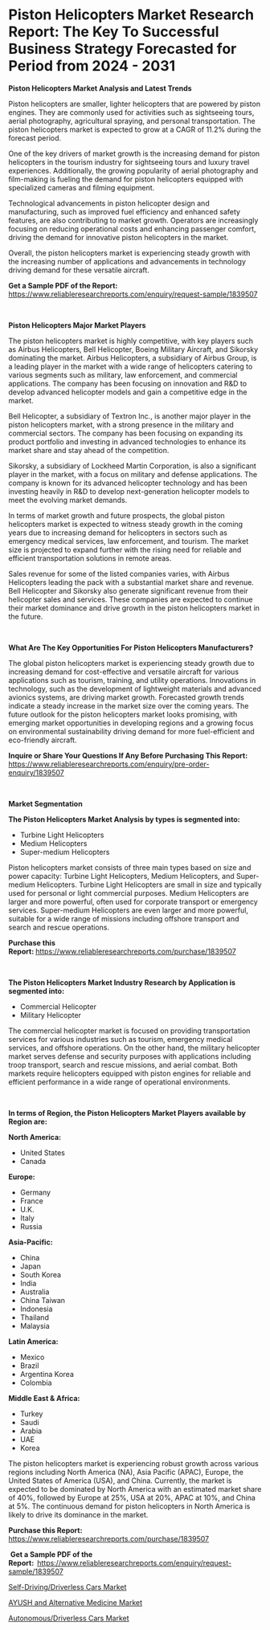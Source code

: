 <p><h1>Piston Helicopters Market Research Report: The Key To Successful Business Strategy Forecasted for Period from 2024 - 2031</h1></p><p><strong>Piston Helicopters Market Analysis and Latest Trends</strong></p>
<p><p>Piston helicopters are smaller, lighter helicopters that are powered by piston engines. They are commonly used for activities such as sightseeing tours, aerial photography, agricultural spraying, and personal transportation. The piston helicopters market is expected to grow at a CAGR of 11.2% during the forecast period.</p><p>One of the key drivers of market growth is the increasing demand for piston helicopters in the tourism industry for sightseeing tours and luxury travel experiences. Additionally, the growing popularity of aerial photography and film-making is fueling the demand for piston helicopters equipped with specialized cameras and filming equipment.</p><p>Technological advancements in piston helicopter design and manufacturing, such as improved fuel efficiency and enhanced safety features, are also contributing to market growth. Operators are increasingly focusing on reducing operational costs and enhancing passenger comfort, driving the demand for innovative piston helicopters in the market.</p><p>Overall, the piston helicopters market is experiencing steady growth with the increasing number of applications and advancements in technology driving demand for these versatile aircraft.</p></p>
<p><strong>Get a Sample PDF of the Report:&nbsp;</strong> <a href="https://www.reliableresearchreports.com/enquiry/request-sample/1839507">https://www.reliableresearchreports.com/enquiry/request-sample/1839507</a></p>
<p>&nbsp;</p>
<p><strong>Piston Helicopters Major Market Players</strong></p>
<p><p>The piston helicopters market is highly competitive, with key players such as Airbus Helicopters, Bell Helicopter, Boeing Military Aircraft, and Sikorsky dominating the market. Airbus Helicopters, a subsidiary of Airbus Group, is a leading player in the market with a wide range of helicopters catering to various segments such as military, law enforcement, and commercial applications. The company has been focusing on innovation and R&D to develop advanced helicopter models and gain a competitive edge in the market.</p><p>Bell Helicopter, a subsidiary of Textron Inc., is another major player in the piston helicopters market, with a strong presence in the military and commercial sectors. The company has been focusing on expanding its product portfolio and investing in advanced technologies to enhance its market share and stay ahead of the competition.</p><p>Sikorsky, a subsidiary of Lockheed Martin Corporation, is also a significant player in the market, with a focus on military and defense applications. The company is known for its advanced helicopter technology and has been investing heavily in R&D to develop next-generation helicopter models to meet the evolving market demands.</p><p>In terms of market growth and future prospects, the global piston helicopters market is expected to witness steady growth in the coming years due to increasing demand for helicopters in sectors such as emergency medical services, law enforcement, and tourism. The market size is projected to expand further with the rising need for reliable and efficient transportation solutions in remote areas.</p><p>Sales revenue for some of the listed companies varies, with Airbus Helicopters leading the pack with a substantial market share and revenue. Bell Helicopter and Sikorsky also generate significant revenue from their helicopter sales and services. These companies are expected to continue their market dominance and drive growth in the piston helicopters market in the future.</p></p>
<p>&nbsp;</p>
<p><strong>What Are The Key Opportunities For Piston Helicopters Manufacturers?</strong></p>
<p><p>The global piston helicopters market is experiencing steady growth due to increasing demand for cost-effective and versatile aircraft for various applications such as tourism, training, and utility operations. Innovations in technology, such as the development of lightweight materials and advanced avionics systems, are driving market growth. Forecasted growth trends indicate a steady increase in the market size over the coming years. The future outlook for the piston helicopters market looks promising, with emerging market opportunities in developing regions and a growing focus on environmental sustainability driving demand for more fuel-efficient and eco-friendly aircraft.</p></p>
<p><strong>Inquire or Share Your Questions If Any Before Purchasing This Report:</strong> <a href="https://www.reliableresearchreports.com/enquiry/pre-order-enquiry/1839507">https://www.reliableresearchreports.com/enquiry/pre-order-enquiry/1839507</a></p>
<p>&nbsp;</p>
<p><strong>Market Segmentation</strong></p>
<p><strong>The Piston Helicopters Market Analysis by types is segmented into:</strong></p>
<p><ul><li>Turbine Light Helicopters</li><li>Medium Helicopters</li><li>Super-medium Helicopters</li></ul></p>
<p><p>Piston helicopters market consists of three main types based on size and power capacity: Turbine Light Helicopters, Medium Helicopters, and Super-medium Helicopters. Turbine Light Helicopters are small in size and typically used for personal or light commercial purposes. Medium Helicopters are larger and more powerful, often used for corporate transport or emergency services. Super-medium Helicopters are even larger and more powerful, suitable for a wide range of missions including offshore transport and search and rescue operations.</p></p>
<p><strong>Purchase this Report:&nbsp;</strong><a href="https://www.reliableresearchreports.com/purchase/1839507">https://www.reliableresearchreports.com/purchase/1839507</a></p>
<p>&nbsp;</p>
<p><strong>The Piston Helicopters Market Industry Research by Application is segmented into:</strong></p>
<p><ul><li>Commercial Helicopter</li><li>Military Helicopter</li></ul></p>
<p><p>The commercial helicopter market is focused on providing transportation services for various industries such as tourism, emergency medical services, and offshore operations. On the other hand, the military helicopter market serves defense and security purposes with applications including troop transport, search and rescue missions, and aerial combat. Both markets require helicopters equipped with piston engines for reliable and efficient performance in a wide range of operational environments.</p></p>
<p>&nbsp;</p>
<p><strong>In terms of Region, the Piston Helicopters Market Players available by Region are:</strong></p>
<p>
    <p> <strong> North America: </strong>
        <ul>
            <li>United States</li>
            <li>Canada</li>
        </ul>
        </p> 
    <p> <strong> Europe: </strong>
        <ul>
            <li>Germany</li>
            <li>France</li>
            <li>U.K.</li>
            <li>Italy</li>
            <li>Russia</li>
        </ul>
        </p> 
    <p> <strong> Asia-Pacific: </strong>
        <ul>
            <li>China</li>
            <li>Japan</li>
            <li>South Korea</li>
            <li>India</li>
            <li>Australia</li>
            <li>China Taiwan</li>
            <li>Indonesia</li>
            <li>Thailand</li>
            <li>Malaysia</li>
        </ul>
        </p> 
    <p> <strong> Latin America: </strong>
        <ul>
            <li>Mexico</li>
            <li>Brazil</li>
            <li>Argentina Korea</li>
            <li>Colombia</li>
        </ul>
        </p> 
    <p> <strong> Middle East & Africa: </strong>
        <ul>
            <li>Turkey</li>
            <li>Saudi</li>
            <li>Arabia</li>
            <li>UAE</li>
            <li>Korea</li>
        </ul>
    </p>
    </p>
<p><p>The piston helicopters market is experiencing robust growth across various regions including North America (NA), Asia Pacific (APAC), Europe, the United States of America (USA), and China. Currently, the market is expected to be dominated by North America with an estimated market share of 40%, followed by Europe at 25%, USA at 20%, APAC at 10%, and China at 5%. The continuous demand for piston helicopters in North America is likely to drive its dominance in the market.</p></p>
<p><strong>Purchase this Report: </strong><a href="https://www.reliableresearchreports.com/purchase/1839507">https://www.reliableresearchreports.com/purchase/1839507</a></p>
<p>&nbsp;<strong>Get a Sample PDF of the Report:&nbsp;&nbsp;</strong><a href="https://www.reliableresearchreports.com/enquiry/request-sample/1839507">https://www.reliableresearchreports.com/enquiry/request-sample/1839507</a></p>
<p><strong></strong></p>
<p><p><a href="https://view.publitas.com/reportprime-1/self-driving-driverless-cars-market-research-report-provides-thorough-industry-overview-which-offers-an-in-depth-analysis-of-product-trends-and-new-market-divisions/">Self-Driving/Driverless Cars Market</a></p><p><a href="https://view.publitas.com/reportprime-1/ayush-and-alternative-medicine-market-size-market-trends-and-growth-outlook-forecasted-for-period-from-2023-to-2030/">AYUSH and Alternative Medicine Market</a></p><p><a href="https://view.publitas.com/reportprime-1/autonomous-driverless-cars-market-with-the-goal-of-estimating-the-market-size-and-future-growth-potential-of-various-market-segments-based-on-component-applications-end-user-and-region/">Autonomous/Driverless Cars Market</a></p></p>